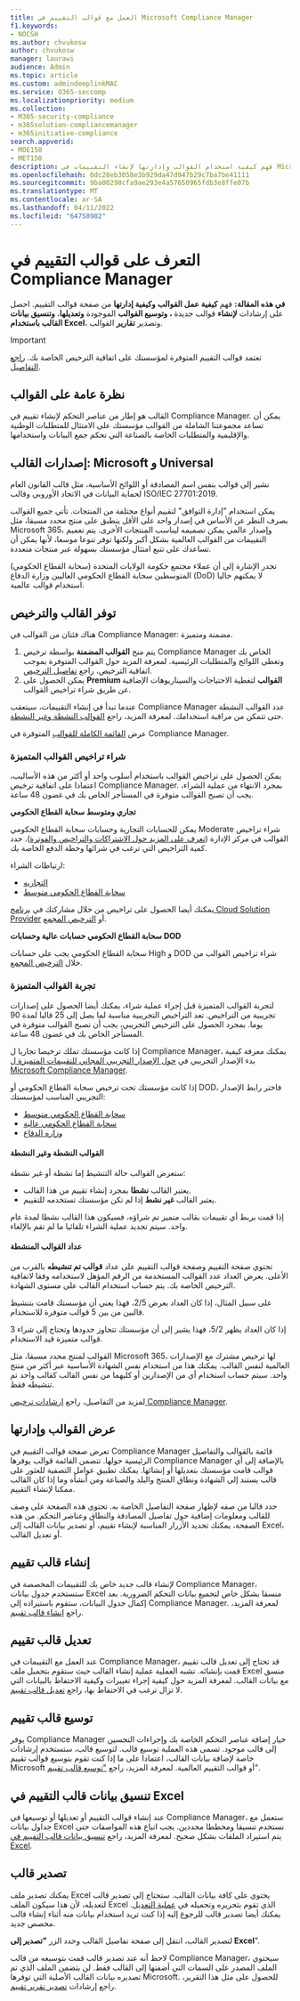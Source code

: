 ```yaml
---
title: العمل مع قوالب التقييم في Microsoft Compliance Manager
f1.keywords:
- NOCSH
ms.author: chvukosw
author: chvukosw
manager: laurawi
audience: Admin
ms.topic: article
ms.custom: admindeeplinkMAC
ms.service: O365-seccomp
ms.localizationpriority: medium
ms.collection:
- M365-security-compliance
- m365solution-compliancemanager
- m365initiative-compliance
search.appverid:
- MOE150
- MET150
description: فهم كيفية استخدام القوالب وإدارتها لإنشاء التقييمات في Microsoft Compliance Manager. إنشاء قوالب وتعديلها باستخدام ملف Excel منسق.
ms.openlocfilehash: 0dc28eb3058e3b929da47d947b29c7ba7be41111
ms.sourcegitcommit: 9ba00298cfa9ae293e4a57650965fdb3e8ffe07b
ms.translationtype: MT
ms.contentlocale: ar-SA
ms.lasthandoff: 04/11/2022
ms.locfileid: "64758982"
---
```

# <a name="learn-about-assessment-templates-in-compliance-manager"></a>التعرف على قوالب التقييم في Compliance Manager

**في هذه المقالة:** فهم **كيفية عمل القوالب** **وكيفية إدارتها** من صفحة قوالب التقييم. احصل على إرشادات **لإنشاء** قوالب جديدة **، وتوسيع القوالب** الموجودة **وتعديلها**، **وتنسيق بيانات القالب باستخدام Excel**، وتصدير **تقارير** القوالب.

> [!IMPORTANT]
> تعتمد قوالب التقييم المتوفرة لمؤسستك على اتفاقية الترخيص الخاصة بك. [راجع التفاصيل](/office365/servicedescriptions/microsoft-365-service-descriptions/microsoft-365-tenantlevel-services-licensing-guidance/microsoft-365-security-compliance-licensing-guidance).

## <a name="templates-overview"></a>نظرة عامة على القوالب

القالب هو إطار من عناصر التحكم لإنشاء تقييم في Compliance Manager. يمكن أن تساعد مجموعتنا الشاملة من القوالب مؤسستك على الامتثال للمتطلبات الوطنية والإقليمية والمتطلبات الخاصة بالصناعة التي تحكم جمع البيانات واستخدامها.

## <a name="template-versions-microsoft-and-universal"></a>إصدارات القالب: Microsoft و Universal

نشير إلى قوالب بنفس اسم المصادقة أو اللوائح الأساسية، مثل قالب القانون العام لحماية البيانات في الاتحاد الأوروبي وقالب ISO/IEC 27701:2019.

يمكن استخدام "إدارة التوافق" لتقييم أنواع مختلفة من المنتجات. تأتي جميع القوالب بصرف النظر عن الأساس في إصدار واحد على الأقل ينطبق على منتج محدد مسبقا، مثل Microsoft 365، وإصدار عالمي يمكن تصميمه ليناسب المنتجات الأخرى. يتم تعميم التقييمات من القوالب العالمية بشكل أكبر ولكنها توفر تنوعا موسعا، لأنها يمكن أن تساعدك على تتبع امتثال مؤسستك بسهولة عبر منتجات متعددة.

تجدر الإشارة إلى أن عملاء مجتمع حكومة الولايات المتحدة (سحابة القطاع الحكومي) المتوسطين سحابة القطاع الحكومي العاليين وزارة الدفاع (DoD) لا يمكنهم حاليا استخدام قوالب عالمية.

## <a name="template-availability-and-licensing"></a>توفر القالب والترخيص

هناك فئتان من القوالب في Compliance Manager: مضمنة ومتميزة.

1. يتم منح **القوالب المضمنة** بواسطة ترخيص Compliance Manager الخاص بك وتغطى اللوائح والمتطلبات الرئيسية. لمعرفة المزيد حول القوالب المتوفرة بموجب اتفاقية الترخيص، راجع [تفاصيل الترخيص](/office365/servicedescriptions/microsoft-365-service-descriptions/microsoft-365-tenantlevel-services-licensing-guidance/microsoft-365-security-compliance-licensing-guidance#compliance-manager).
2. يمكن الحصول على **Premium القوالب** لتغطية الاحتياجات والسيناريوهات الإضافية عن طريق شراء تراخيص القوالب.

عندما تبدأ في إنشاء التقييمات، سيتعقب Compliance Manager عدد القوالب النشطة حتى تتمكن من مراقبة استخدامك. لمعرفة المزيد، راجع [القوالب النشطة وغير النشطة](compliance-manager-templates.md#active-and-inactive-templates).

عرض [القائمة الكاملة للقوالب](compliance-manager-templates-list.md) المتوفرة في Compliance Manager.

### <a name="purchase-premium-template-licenses"></a>شراء تراخيص القوالب المتميزة

يمكن الحصول على تراخيص القوالب باستخدام أسلوب واحد أو أكثر من هذه الأساليب، اعتمادا على اتفاقية ترخيص Compliance Manager. بمجرد الانتهاء من عملية الشراء، يجب أن تصبح القوالب متوفرة في المستأجر الخاص بك في غضون 48 ساعة.

**تجاري ومتوسط سحابة القطاع الحكومي**

يمكن للحسابات التجارية وحسابات سحابة القطاع الحكومي Moderate شراء تراخيص القوالب في مركز الإدارة ([تعرف على المزيد حول الاشتراكات والتراخيص والفوترة](/microsoft-365/commerce/)). حدد كمية التراخيص التي ترغب في شرائها وخطة الدفع الخاصة بك.

ارتباطات الشراء:

- [التجاريه](https://admin.microsoft.com/Adminportal/Home?#/catalog/offer-details/compliance-manager-premium-assessment-add-on/46E9BF2A-3C8D-4A69-A7E7-3DA04687636D)
- [سحابة القطاع الحكومي متوسط](https://admin.microsoft.com/Adminportal/Home?#/catalog/offer-details/compliance-manager-premium-assessment-add-on/3129986d-5f4b-413b-a34b-b706db5a7669)

يمكنك أيضا الحصول على تراخيص من خلال مشاركتك في [برنامج Cloud Solution Provider](https://partner.microsoft.com/membership/cloud-solution-provider) أو [الترخيص المجمع](https://www.microsoft.com/licensing/licensing-programs/licensing-programs).

**سحابة القطاع الحكومي حسابات عالية وحسابات DOD**

سحابة القطاع الحكومي يجب على حسابات High و DOD شراء تراخيص القوالب من خلال [الترخيص المجمع](https://www.microsoft.com/licensing/licensing-programs/licensing-programs).

### <a name="try-out-premium-templates"></a>تجربة القوالب المتميزة

لتجربة القوالب المتميزة قبل إجراء عملية شراء، يمكنك أيضا الحصول على إصدارات تجريبية من التراخيص. تعد التراخيص التجريبية مناسبة لما يصل إلى 25 قالبا لمدة 90 يوما. بمجرد الحصول على الترخيص التجريبي، يجب أن تصبح القوالب متوفرة في المستأجر الخاص بك في غضون 48 ساعة.

إذا كانت مؤسستك تملك ترخيصا تجاريا ل Compliance Manager، يمكنك معرفة كيفية بدء الإصدار التجريبي في [حول الإصدار التجريبي المجاني للتقييمات المتميزة ل Microsoft Compliance Manager](compliance-easy-trials-compliance-manager-assessments.md).

إذا كانت مؤسستك تحت ترخيص سحابة القطاع الحكومي أو DOD، فاختر رابط الإصدار التجريبي المناسب لمؤسستك:

- [سحابة القطاع الحكومي متوسط](https://admin.microsoft.com/Adminportal/Home?#/catalog/offer-details/compliance-manager-premium-assessment-add-on/87ed2908-0a8d-430a-9635-558ed42b581f)
- [سحابة القطاع الحكومي عالية](https://portal.office365.us/SubscriptionDetails?OfferId=e14362d7-2c11-4a43-9c92-59f1b499b96a)
- [وزاره الدفاع](https://portal.apps.mil/Commerce/Trial.aspx?OfferId=17e28290-7de6-41a9-af30-f6497396ab2e)

#### <a name="active-and-inactive-templates"></a>القوالب النشطة وغير النشطة

ستعرض القوالب حالة التنشيط إما نشطة أو غير نشطة:

- يعتبر القالب **نشطا** بمجرد إنشاء تقييم من هذا القالب.
- يعتبر القالب **غير نشط** إذا لم تكن مؤسستك تستخدمه للتقييم.

إذا قمت بربط أي تقييمات بقالب متميز تم شراؤه، فسيكون هذا القالب نشطا لمدة عام واحد. سيتم تجديد عملية الشراء تلقائيا ما لم تقم بالإلغاء.

#### <a name="activated-templates-counter"></a>عداد القوالب المنشطة

تحتوي صفحة التقييم وصفحة قوالب التقييم على عداد **قوالب تم تنشيطه** بالقرب من الأعلى. يعرض العداد عدد القوالب المستخدمة من الرقم المؤهل لاستخدامه وفقا لاتفاقية الترخيص الخاصة بك. يتم حساب استخدام القالب على مستوى الشهادة.

على سبيل المثال، إذا كان العداد يعرض 2/5، فهذا يعني أن مؤسستك قامت بتنشيط قالبين من بين 5 قوالب متوفرة للاستخدام.

إذا كان العداد يظهر 5/2، فهذا يشير إلى أن مؤسستك تتجاوز حدودها وتحتاج إلى شراء 3 قوالب متميزة قيد الاستخدام.

القوالب لمنتج محدد مسبقا، مثل Microsoft 365، لها ترخيص مشترك مع الإصدارات العالمية لنفس القالب. يمكنك هذا من استخدام نفس الشهادة الأساسية عبر أكثر من منتج واحد. سيتم حساب استخدام أي من الإصدارين أو كليهما من نفس القالب كقالب واحد تم تنشيطه فقط.

لمزيد من التفاصيل، راجع [إرشادات ترخيص Compliance Manager](/office365/servicedescriptions/microsoft-365-service-descriptions/microsoft-365-tenantlevel-services-licensing-guidance/microsoft-365-security-compliance-licensing-guidance#compliance-manager).

## <a name="view-and-manage-templates"></a>عرض القوالب وإدارتها

تعرض صفحة قوالب التقييم في Compliance Manager قائمة بالقوالب والتفاصيل الرئيسية حولها. تتضمن القائمة قوالب يوفرها Compliance Manager بالإضافة إلى أي قوالب قامت مؤسستك بتعديلها أو إنشائها. يمكنك تطبيق عوامل التصفية للعثور على قالب يستند إلى الشهادة ونطاق المنتج والبلد والصناعة ومن أنشأه وما إذا كان القالب ممكنا لإنشاء التقييم.

حدد قالبا من صفه لإظهار صفحة التفاصيل الخاصة به. تحتوي هذه الصفحة على وصف للقالب ومعلومات إضافية حول تفاصيل المصادقة والنطاق وعناصر التحكم. من هذه الصفحة، يمكنك تحديد الأزرار المناسبة لإنشاء تقييم، أو تصدير بيانات القالب إلى Excel، أو تعديل القالب.

## <a name="create-an-assessment-template"></a>إنشاء قالب تقييم

لإنشاء قالب جديد خاص بك للتقييمات المخصصة في Compliance Manager، ستستخدم جدول بيانات Excel منسقا بشكل خاص لتجميع بيانات التحكم الضرورية. بعد إكمال جدول البيانات، ستقوم باستيراده إلى Compliance Manager. لمعرفة المزيد، راجع [إنشاء قالب تقييم](compliance-manager-templates-create.md).

## <a name="modify-an-assessment-template"></a>تعديل قالب تقييم

عند العمل مع التقييمات في Compliance Manager، قد تحتاج إلى تعديل قالب تقييم قمت بإنشائه. تشبه العملية عملية إنشاء القالب حيث ستقوم بتحميل ملف Excel منسق مع بيانات القالب. لمعرفة المزيد حول كيفية إجراء تغييرات وكيفية الاحتفاظ بالبيانات التي لا تزال ترغب في الاحتفاظ بها، راجع [تعديل قالب تقييم](compliance-manager-templates-modify.md).

## <a name="extend-an-assessment-template"></a>توسيع قالب تقييم

يوفر Compliance Manager خيار إضافة عناصر التحكم الخاصة بك وإجراءات التحسين إلى قالب موجود. تسمى هذه العملية توسيع قالب. لتوسيع قالب، ستستخدم إرشادات خاصة لإضافة بيانات القالب، اعتمادا على ما إذا كنت تقوم بتوسيع قوالب تقييم Microsoft أو قوالب التقييم العالمية. لمعرفة المزيد، راجع ["توسيع قالب تقييم](compliance-manager-templates-extend.md)".

## <a name="format-assessment-template-data-in-excel"></a>تنسيق بيانات قالب التقييم في Excel

عند إنشاء قوالب التقييم أو تعديلها أو توسيعها في Compliance Manager، ستعمل مع جداول بيانات Excel تستخدم تنسيقا ومخططا محددين. يجب اتباع هذه المواصفات حتى يتم استيراد الملفات بشكل صحيح. لمعرفة المزيد، راجع [تنسيق بيانات قالب التقييم في Excel](compliance-manager-templates-format-excel.md).

## <a name="export-a-template"></a>تصدير قالب

يمكنك تصدير ملف Excel يحتوي على كافة بيانات القالب. ستحتاج إلى تصدير قالب لتعديله، لأن هذا سيكون الملف Excel الذي تقوم بتحريره وتحميله في [عملية التعديل](compliance-manager-templates-modify.md). يمكنك أيضا تصدير قالب للرجوع إليه إذا كنت تريد استخدام بيانات منه أثناء إنشاء قالب مخصص جديد.

لتصدير القالب، انتقل إلى صفحة تفاصيل القالب وحدد الزر **"تصدير إلى Excel**".

لاحظ أنه عند تصدير قالب قمت بتوسيعه من قالب Compliance Manager، سيحتوي الملف المصدر على السمات التي أضفتها إلى القالب فقط. لن يتضمن الملف الذي تم تصديره بيانات القالب الأصلية التي توفرها Microsoft. للحصول على مثل هذا التقرير، راجع إرشادات [تصدير تقرير تقييم](compliance-manager-assessments.md#export-an-assessment-report).